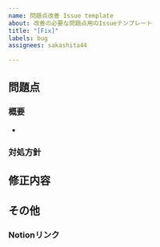 ```yaml
---
name: 問題点改善 Issue template
about: 改善の必要な問題点用のIssueテンプレート
title: "[Fix]"
labels: bug
assignees: sakashita44

---
```


## 問題点

### 概要

* 

### 対処方針

## 修正内容

## その他

### Notionリンク
